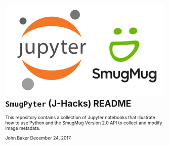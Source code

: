 ![](jupytersmugmug.png) `SmugPyter` (J-Hacks) README
======================================================

This repository contains a collection of Jupyter notebooks that illustrate how to use Python
and the SmugMug Version 2.0 API to collect and modify image metadata.


John Baker
December 24, 2017

